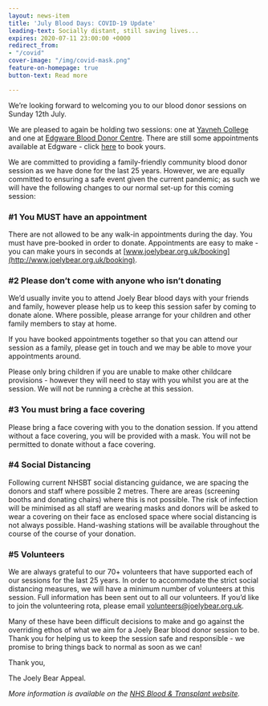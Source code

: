 ```yaml
---
layout: news-item
title: 'July Blood Days: COVID-19 Update'
leading-text: Socially distant, still saving lives...
expires: 2020-07-11 23:00:00 +0000
redirect_from:
- "/covid"
cover-image: "/img/covid-mask.png"
feature-on-homepage: true
button-text: Read more

---
```

We’re looking forward to welcoming you to our blood donor sessions on Sunday 12th July. 

We are pleased to again be holding two sessions: one at [Yavneh College](https://www.facebook.com/events/193027038770677/) and one at [Edgware Blood Donor Centre](https://www.facebook.com/events/2486849961625719). There are still some appointments available at Edgware - click [here](edgware) to book yours.

We are committed to providing a family-friendly community blood donor session as we have done for the last 25 years. However, we are equally committed to ensuring a safe event given the current pandemic; as such we will have the following changes to our normal set-up for this coming session:

### **#1 You MUST have an appointment**

There are not allowed to be any walk-in appointments during the day. You must have pre-booked in order to donate. Appointments are easy to make - you can make yours in seconds at [www.joelybear.org.uk/booking](http://www.joelybear.org.uk/booking).

### **#2 Please don’t come with anyone who isn’t donating**

We’d usually invite you to attend Joely Bear blood days with your friends and family, however please help us to keep this session safer by coming to donate alone. Where possible, please arrange for your children and other family members to stay at home.

If you have booked appointments together so that you can attend our session as a family, please get in touch and we may be able to move your appointments around.

Please only bring children if you are unable to make other childcare provisions - however they will need to stay with you whilst you are at the session. We will not be running a crèche at this session.

### **#3 You must bring a face covering**

Please bring a face covering with you to the donation session. If you attend without a face covering, you will be provided with a mask. You will not be permitted to donate without a face covering.

### **#4 Social Distancing**

Following current NHSBT social distancing guidance, we are spacing the donors and staff where possible 2 metres. There are areas (screening booths and donating chairs) where this is not possible. The risk of infection will be minimised as all staff are wearing masks and donors will be asked to wear a covering on their face as enclosed space where social distancing is not always possible. Hand-washing stations will be available throughout the course of the course of your donation.

### **#5 Volunteers**

We are always grateful to our 70+ volunteers that have supported each of our sessions for the last 25 years. In order to accommodate the strict social distancing measures, we will have a minimum number of volunteers at this session. Full information has been sent out to all our volunteers. If you’d like to join the volunteering rota, please email volunteers@joelybear.org.uk.

Many of these have been difficult decisions to make and go against the overriding ethos of what we aim for a Joely Bear blood donor session to be. Thank you for helping us to keep the session safe and responsible - we promise to bring things back to normal as soon as we can!

Thank you,

The Joely Bear Appeal.

_More information is available on the_ [_NHS Blood & Transplant website_](https://www.blood.co.uk/news-and-campaigns/news-and-statements/coronavirus-covid-19-updates/)_._